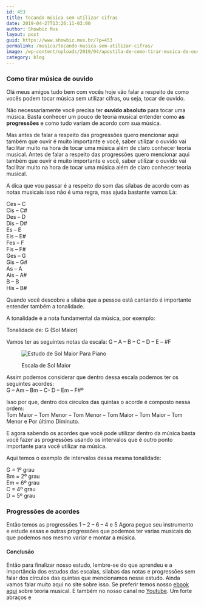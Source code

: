 ```yaml
---
id: 453
title: Tocando música sem utilizar cifras
date: 2019-04-27T13:26:11-03:00
author: Showbiz Mus
layout: post
guid: https://www.showbiz.mus.br/?p=453
permalink: /musica/tocando-musica-sem-utilizar-cifras/
image: /wp-content/uploads/2019/04/apostila-de-como-tirar-musica-de-ouvido.jpg
category: blog
---
```

### Como tirar música de ouvido

Olá meus amigos tudo bem com vocês hoje vão falar a respeito de como vocês podem tocar música sem utilizar cifras, ou seja, tocar de ouvido.

Não necessariamente você precisa ter **ouvido absoluto** para tocar uma música. Basta conhecer um pouco de teoria musical entender como **as progressões** e como tudo variam de acordo com sua música.

Mas antes de falar a respeito das progressões quero mencionar aqui também que ouvir é muito importante e você, saber utilizar o ouvido vai facilitar muito na hora de tocar uma música além de claro conhecer teoria musical. Antes de falar a respeito das progressões quero mencionar aqui também que ouvir é muito importante e você, saber utilizar o ouvido vai facilitar muito na hora de tocar uma música além de claro conhecer teoria musical.

A dica que vou passar é a respeito do som das sílabas de acordo com as notas musicais isso não é uma regra, mas ajuda bastante vamos Lá:

Ces &#8211; C  
Cis &#8211; C#  
Des &#8211; D  
Dis &#8211; D#  
Es &#8211; E  
Eis &#8211; E#  
Fes &#8211; F  
Fis &#8211; F#  
Ges &#8211; G  
Gis &#8211; G#  
As &#8211; A  
Ais &#8211; A#  
B &#8211; B  
His &#8211; B#

Quando você descobre a sílaba que a pessoa está cantando é importante entender também a tonalidade. 

A tonalidade é a nota fundamental da música, por exemplo:

Tonalidade de: G (Sol Maior)

Vamos ter as seguintes notas da escala: G &#8211; A &#8211; B &#8211; C &#8211; D &#8211; E &#8211; #F <figure class="wp-block-image">

<img src="https://www.showbiz.mus.br/wp-content/uploads/2019/04/image-1024x330.png" alt="Estudo de Sol Maior Para Piano
" class="wp-image-461" srcset="https://www.showbiz.mus.br/wp-content/uploads/2019/04/image-1024x330.png 1024w, https://www.showbiz.mus.br/wp-content/uploads/2019/04/image-300x97.png 300w, https://www.showbiz.mus.br/wp-content/uploads/2019/04/image-768x248.png 768w, https://www.showbiz.mus.br/wp-content/uploads/2019/04/image.png 1600w" sizes="(max-width: 1024px) 100vw, 1024px" /> <figcaption>Escala de Sol Maior</figcaption></figure> 

Assim podemos considerar que dentro dessa escala podemos ter os seguintes acordes:  
G &#8211; Am &#8211; Bm &#8211; C- D &#8211; Em &#8211; F#º

Isso por que, dentro dos círculos das quintas o acorde é composto nessa ordem:  
Tom Maior &#8211; Tom Menor &#8211; Tom Menor &#8211; Tom Maior &#8211; Tom Maior &#8211; Tom Menor e Por último Diminuto. 

E agora sabendo os acordes que você pode utilizar dentro da música basta você fazer as progressões usando os intervalos que é outro ponto importante para você utilizar na música.  


Aqui temos o exemplo de intervalos dessa mesma tonalidade:

G = 1º grau  
Bm = 2º grau  
Em = 6º grau  
C = 4º grau  
D = 5º grau  


### Progressões de acordes

Então temos as progressões 1 &#8211; 2 &#8211; 6 &#8211; 4 e 5 Agora pegue seu instrumento e estude essas e outras progressões que podemos ter varias musicais do que podemos nos mesmo variar e montar a música.

#### Conclusão

Então para finalizar nosso estudo, lembre-se do que aprendeu e a importância dos estudos das escalas, silabas das notas e progressões sem falar dos círculos das quintas que mencionamos nesse estudo. Ainda vamos falar muito aqui no site sobre isso. Se preferir temos nosso <a rel="noreferrer noopener" aria-label="ebook aqui (opens in a new tab)" href="https://www.showbiz.mus.br/aprenda-ler-partituras/" >ebook aqui</a> sobre teoria musical. E também no nosso canal no [Youtube](https://www.youtube.com/user/canalshowbiz/featured?view_as=subscriber). Um forte abraços e